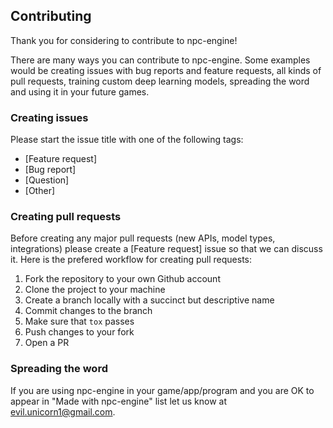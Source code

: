 ## Contributing

Thank you for considering to contribute to npc-engine!

There are many ways you can contribute to npc-engine. Some examples would be creating issues with bug reports and feature requests, all kinds of pull requests, training custom deep learning models, spreading the word and using it in your future games.

### Creating issues

Please start the issue title with one of the following tags:
- [Feature request]
- [Bug report]
- [Question]
- [Other]


### Creating pull requests

Before creating any major pull requests (new APIs, model types, integrations) please create a [Feature request] issue so that we can discuss it. 
Here is the prefered workflow for creating pull requests:

1. Fork the repository to your own Github account
2. Clone the project to your machine
3. Create a branch locally with a succinct but descriptive name
4. Commit changes to the branch
5. Make sure that `tox` passes
6. Push changes to your fork
7. Open a PR

### Spreading the word

If you are using npc-engine in your game/app/program and you are OK to appear in "Made with npc-engine" list let us know at evil.unicorn1@gmail.com.
